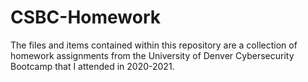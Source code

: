 # CSBC-Homework

The files and items contained within this repository are a collection of homework assignments from the 
University of Denver Cybersecurity Bootcamp that I attended in 2020-2021.  
